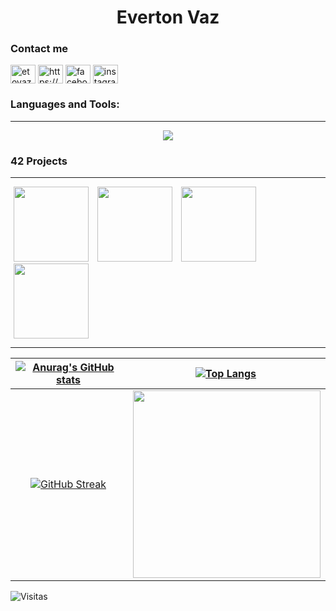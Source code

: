 <h1 align="center">Everton Vaz</h1>

<p align="center" >
<!---
  <a href="https://github.com/JaeSeoKim/badge42"><img src="https://badge42.vercel.app/api/v2/clk1frjdc004908mhk2togjaz/stats?cursusId=21&coalitionId=undefined" alt="egeraldo's 42 stats" /></a>
-->
</p>
<h3>Contact me</h3>
<p align="left">
<a href="https://etovaz.web@gmail.com" target="blank"><img align="center" src="https://img.icons8.com/color/344/gmail-new.png" alt="etovaz.web@gmail.com" height="30" width="40" /></a>
<a href="https://www.linkedin.com/in/etovaz/" target="blank"><img align="center" src="https://raw.githubusercontent.com/rahuldkjain/github-profile-readme-generator/master/src/images/icons/Social/linked-in-alt.svg" alt="https://www.linkedin.com/in/everton-vaz-181b8017a/" height="30" width="40" /></a>
<a href="https://fb.com/etovaz" target="blank"><img align="center" src="https://raw.githubusercontent.com/rahuldkjain/github-profile-readme-generator/master/src/images/icons/Social/facebook.svg" alt="facebook.com/etovaz" height="30" width="40" /></a>
<a href="https://instagram.com/etovaz" target="blank"><img align="center" src="https://raw.githubusercontent.com/rahuldkjain/github-profile-readme-generator/master/src/images/icons/Social/instagram.svg" alt="instagram.com/etovaz" height="30" width="40" /></a>
</p>

<h3 align="left">Languages and Tools:</h3>

---
<p align="center">
  <a href="https://skillicons.dev">
    <img src="https://skillicons.dev/icons?i=javascript,angular,typescript,c,git,python,django,tensorflow,dotnet,linux,mysql,postgresql" />
  </a>
</p>

<h3 align="left">42 Projects</h3>

---
<p>
  <a href="https://github.com/EvertonVaz/42sp/tree/main/libft"><img height=120 src="https://game.42sp.org.br/static/assets/achievements/libftm.png" hspace="5"></a>
  <a href="https://github.com/EvertonVaz/42sp/tree/main/get_next_line"><img height=120 src="https://game.42sp.org.br/static/assets/achievements/get_next_linem.png" hspace="5"></a>
  <a href="https://github.com/EvertonVaz/42sp/tree/main/ft_printf"><img height=120 src="https://game.42sp.org.br/static/assets/achievements/ft_printfm.png" hspace="5"></a>
  <a href="https://github.com/EvertonVaz"><img height=120 src="https://game.42sp.org.br/static/assets/achievements/born2berootm.png" hspace="5"></a>
</p>

---

[![Anurag's GitHub stats](https://github-readme-stats.vercel.app/api?username=evertonvaz&show_icons=true&theme=gotham&locale=pt-br&hide_border=true)](https://github.com/anuraghazra/github-readme-stats)|[![Top Langs](https://github-readme-stats.vercel.app/api/top-langs/?username=evertonvaz&show_icons=true&theme=gotham&locale=pt-br&hide_border=true)](https://github.com/anuraghazra/github-readme-stats)
:---: | :---:
[![GitHub Streak](https://github-readme-streak-stats.herokuapp.com/?user=evertonvaz&theme=gotham&&area=true&hide_border=true)](https://git.io/streak-stats)|<img align="right" width="300" src="https://i2.wp.com/allhtaccess.info/wp-content/uploads/2018/03/programming.gif?fit=1281%2C716&ssl=1" />
![Visitas](https://profile-counter.glitch.me/evertonvaz/count.svg)



<!--
**EvertonVaz/EvertonVaz** is a ✨ _special_ ✨ repository because its `README.md` (this file) appears on your GitHub profile.

Here are some ideas to get you started:

- 🔭 I’m currently working on ...
- 🌱 I’m currently learning ...
- 👯 I’m looking to collaborate on ...
- 🤔 I’m looking for help with ...
- 💬 Ask me about ...
- 📫 How to reach me: ...
- 😄 Pronouns: ...
- ⚡ Fun fact: ...
-->

